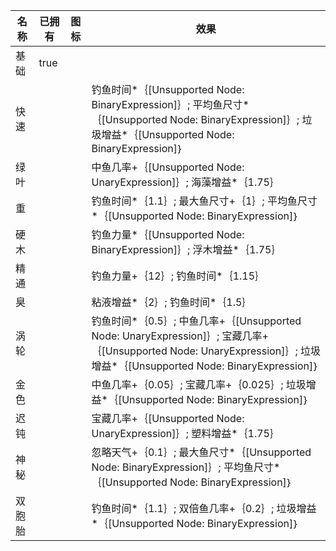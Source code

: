 | 名称  | 已拥有 | 图标  | 效果  |
| --- | --- | --- | --- |
| 基础 | true |  |  |
| 快速 |  | <i class="mdi mdi-run-fast"></i> | 钓鱼时间*｛[Unsupported Node: BinaryExpression]｝; 平均鱼尺寸*｛[Unsupported Node: BinaryExpression]｝; 垃圾增益*｛[Unsupported Node: BinaryExpression]｝ |
| 绿叶 |  | <i class="mdi mdi-leaf"></i> | 中鱼几率+｛[Unsupported Node: UnaryExpression]｝; 海藻增益*｛1.75｝ |
| 重 |  | <i class="mdi mdi-weight"></i> | 钓鱼时间*｛1.1｝; 最大鱼尺寸+｛1｝; 平均鱼尺寸*｛[Unsupported Node: BinaryExpression]｝ |
| 硬木 |  | <i class="mdi mdi-palm-tree"></i> | 钓鱼力量*｛[Unsupported Node: BinaryExpression]｝; 浮木增益*｛1.75｝ |
| 精通 |  | <i class="mdi mdi-trophy-award"></i> | 钓鱼力量+｛12｝; 钓鱼时间*｛1.15｝ |
| 臭 |  | <i class="mdi mdi-scent"></i> | 粘液增益*｛2｝; 钓鱼时间*｛1.5｝ |
| 涡轮 |  | <i class="mdi mdi-truck-fast"></i> | 钓鱼时间*｛0.5｝; 中鱼几率+｛[Unsupported Node: UnaryExpression]｝; 宝藏几率+｛[Unsupported Node: UnaryExpression]｝; 垃圾增益*｛[Unsupported Node: BinaryExpression]｝ |
| 金色 |  | <i class="mdi mdi-gold"></i> | 中鱼几率+｛0.05｝; 宝藏几率+｛0.025｝; 垃圾增益*｛[Unsupported Node: BinaryExpression]｝ |
| 迟钝 |  | <i class="mdi mdi-square-opacity"></i> | 宝藏几率+｛[Unsupported Node: UnaryExpression]｝; 塑料增益*｛1.75｝ |
| 神秘 |  | <i class="mdi mdi-auto-fix"></i> | 忽略天气+｛0.1｝; 最大鱼尺寸*｛[Unsupported Node: BinaryExpression]｝; 平均鱼尺寸*｛[Unsupported Node: BinaryExpression]｝ |
| 双胞胎 |  | <i class="mdi mdi-call-split"></i> | 钓鱼时间*｛1.1｝; 双倍鱼几率+｛0.2｝; 垃圾增益*｛[Unsupported Node: BinaryExpression]｝ |
